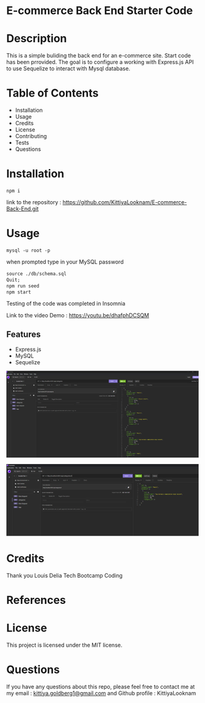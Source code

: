# E-commerce Back End Starter Code


# Description 

This is a simple buliding the  back end for an e-commerce site. Start code has been prrovided. The goal is to configure a working with Express.js API to use Sequelize to interact with Mysql database.

# Table of Contents
- Installation
- Usage
- Credits
- License
- Contributing
- Tests
- Questions

#  Installation

```
npm i
```


link to the repository : https://github.com/KittiyaLooknam/E-commerce-Back-End.git

# Usage

```
mysql -u root -p 
```
when prompted type in your MySQL password
```
source ./db/schema.sql
Quit;
npm run seed
npm start
```

Testing of the code was completed in Insomnia


Link to the video Demo  : https://youtu.be/dhafphDCSQM


## Features
* Express.js
* MySQL
* Sequelize


![alt text](Assets/imgs/category.png)


![alt text](Assets/imgs/categoryid.png)



# Credits 
Thank you Louis Delia Tech Bootcamp Coding

# References 

# License
This project is licensed under the MIT license.

# Questions 
If you have any questions about this repo, please feel free to contact me at my email : kittiya.goldberg1@gmail.com and Github profile : KittiyaLooknam


